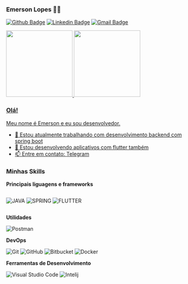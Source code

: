 ### Emerson Lopes :man_technologist:

[![Github Badge](https://img.shields.io/badge/-Github-000?style=flat-square&logo=Github&logoColor=white&link=https://github.com/EmersonLopes)](https://github.com/EmersonLopes)
[![Linkedin Badge](https://img.shields.io/badge/-LinkedIn-blue?style=flat-square&logo=Linkedin&logoColor=white&link=https://www.linkedin.com/in/emerson-lopes-90a98024/)](https://www.linkedin.com/in/emerson-lopes-90a98024/)
[![Gmail Badge](https://img.shields.io/badge/-Gmail-c14438?style=flat-square&logo=Gmail&logoColor=white&link=mailto:emersonsilvalopes1@gmail.com)](mailto:emersonsilvalopes1@gmail.com)

<div>
  <a href="https://github.com/EmersonLopes">
  <img height="180em" src="https://github-readme-stats.vercel.app/api?username=EmersonLopes&show_icons=true&include_all_commits=true&count_private=true&theme=onedark"/>
  <img height="180em" src="https://github-readme-stats.vercel.app/api/top-langs/?username=EmersonLopes&layout=compact&langs_count=7&theme=onedark"/>
</div>

### Olá!

Meu nome é Emerson e eu sou desenvolvedor.

- 🔭 Estou atualmente trabalhando com desenvolvimento backend com spring boot
- 🌱 Estou desenvolvendo aplicativos com flutter também
- 📫 Entre em contato: [Telegram](https://t.me/Emerson_Lopes)
  
### Minhas Skills

  **Principais liguagens e frameworks**
  
  <div style="display: flex"><br>

  ![JAVA](https://img.shields.io/badge/Java-5E5C5C?style=for-the-badge&logo=java&logoColor=white) ![SPRING](https://img.shields.io/badge/Spring-239120?style=for-the-badge&logo=spring&logoColor=white) ![FLUTTER](https://img.shields.io/badge/Flutter-0175C2?style=for-the-badge&logo=flutter&logoColor=white) 
</div>  
  
**Utilidades**
  
  ![Postman](https://img.shields.io/badge/-Postman-333333?style=flat&logo=postman)

**DevOps**

  ![Git](https://img.shields.io/badge/-Git-333333?style=flat&logo=git)
  ![GitHub](https://img.shields.io/badge/-GitHub-333333?style=flat&logo=github)
  ![Bitbucket](https://img.shields.io/badge/-Bitbucket-333333?style=flat&logo=bitbucket)
  ![Docker](https://img.shields.io/badge/-Docker-333333?style=flat&logo=docker)  

**Ferramentas de Desenvolvimento**

  ![Visual Studio Code](https://img.shields.io/badge/-Visual%20Studio%20Code-333333?style=flat&logo=visual-studio-code&logoColor=007ACC)
  ![Intelij](https://img.shields.io/badge/-Intelij-333333?style=flat&logo=intelij&logoColor=2C2255)

